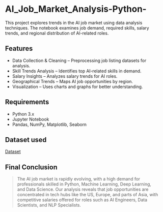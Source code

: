 # AI_Job_Market_Analysis-Python-
This project explores trends in the AI job market using data analysis techniques. The notebook examines job demand, required skills, salary trends, and regional distribution of AI-related roles.

## Features
- Data Collection & Cleaning – Preprocessing job listing datasets for analysis.
- Skill Trends Analysis – Identifies top AI-related skills in demand.
- Salary Insights – Analyzes salary trends for AI roles.
- Geographical Trends – Maps AI job opportunities by region.
- Visualization – Uses charts and graphs for better understanding.

## Requirements
- Python 3.x
- Jupyter Notebook
- Pandas, NumPy, Matplotlib, Seaborn

## Dataset used
<a href=https://github.com/Bharath-2112/AI_Job_Market_Analysis-Python-/blob/main/ai_job_market_insights.csv>Dataset</a>

## Final Conclusion
> The AI job market is rapidly evolving, with a high demand for professionals skilled in Python, Machine Learning, Deep Learning, and Data Science. Our analysis reveals that job opportunities are concentrated in tech hubs like the US, Europe, and parts of Asia, with competitive salaries offered for roles such as AI Engineers, Data Scientists, and NLP Specialists.
